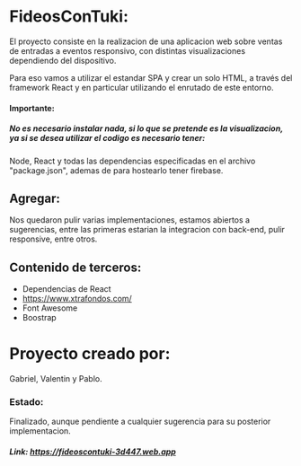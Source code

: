 # FideosConTuki:

El proyecto consiste en la realizacion de una aplicacion web sobre ventas de entradas a eventos responsivo, con distintas visualizaciones dependiendo del dispositivo.

Para eso vamos a utilizar el estandar SPA y crear un solo HTML, a través del framework React y en particular utilizando el enrutado de este entorno.

#### Importante: 
##### No es necesario instalar nada, si lo que se pretende es la visualizacion, ya si se desea utilizar el codigo es necesario tener:
Node, React y todas las dependencias especificadas en el archivo "package.json", ademas de para hostearlo tener firebase.
## Agregar:
Nos quedaron pulir varias implementaciones, estamos abiertos a sugerencias, entre las primeras estarian la integracion con back-end, pulir responsive, entre otros.


## Contenido de terceros:
* Dependencias de React
* https://www.xtrafondos.com/
* Font Awesome
* Boostrap

# Proyecto creado por: 
Gabriel, Valentin y Pablo.

### Estado:
Finalizado, aunque pendiente a cualquier sugerencia para su posterior implementacion.


##### Link: https://fideoscontuki-3d447.web.app
